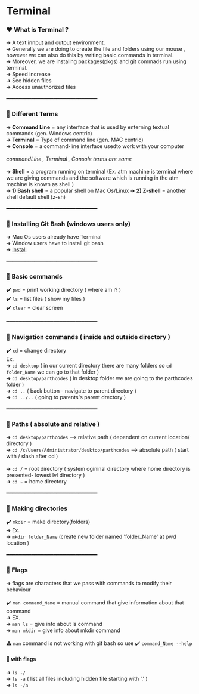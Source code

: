 # Terminal

### ❤️ What is Terminal ?
➔ A text innput and output environment. <br/>
➔ Generally we are doing to create the file and folders using our mouse , however we can also do this by writing basic commands in terminal.<br/>
➔ Moreover, we are installng packages(pkgs) and  git commads run using terminal.<br/>
➔ Speed increase <br/>
➔ See hidden files <br/>
➔ Access unauthorized files <br/>

━━━━━━━━━━━━━━━━━━━━━━━━━━━━━

### 💙 Different Terms
➔ **Command Line** = any interface that is used by enterning textual commands (gen. Windows centric)<br/>
➔ **Terminal** = Type of command line (gen. MAC centric)<br/>
➔ **Console** = a command-line interface usedto work with your computer<br/>
<br/>
*commandLine , Terminal , Console terms are same*
<br/>
<br/>
➔ **Shell** = a program running on terminal (Ex. atm machine is terminal where we are giving commands and the software which is running in the atm machine is known as shell ) <br/>
➔ **1) Bash shell** = a popular shell on Mac Os/Linux 
➔ **2) Z-shell** = another shell default shell (z-sh)

━━━━━━━━━━━━━━━━━━━━━━━━━━━━━

### 💜 Installing Git Bash (windows users only)
➔ Mac Os users already have Terminal <br/>
➔ Window users have to install git bash <br/>
➔ [Install](https://git-scm.com/)  <br/>

━━━━━━━━━━━━━━━━━━━━━━━━━━━━━

### 💚 Basic commands

✔️ `pwd` = print working directory ( where am i? )  <br/>
✔️ `ls` = list files ( show my files )  <br/>
✔️ `clear` = clear screen  <br/>

━━━━━━━━━━━━━━━━━━━━━━━━━━━━━

### 💚 Navigation commands ( inside and outside directory )

✔️ `cd` = change directory <br/>
Ex. <br/>
➔ `cd desktop` ( in our current directory there are many folders so `cd folder_Name` we can go to that folder ) <br/>
➔ `cd desktop/parthcodes` ( in desktop folder we are going to the parthcodes folder ) <br/>
➔ `cd ..` ( back button - navigate to parent directory ) <br/>
➔ `cd ../..` ( going to parents's parent drectory ) <br/>

━━━━━━━━━━━━━━━━━━━━━━━━━━━━━

### 💚 Paths ( absolute and relative )

➔ `cd desktop/parthcodes` --> relative path ( dependent on current location/ directory )  <br/>
➔ `cd /c/Users/Administrator/desktop/parthcodes` --> absolute path  ( start with / slash after cd )   <br/>
 <br/>
➔ `cd /` = root directory ( system ogininal directory where home directory is presented- lowest lvl directory ) <br/>
➔ `cd ~` = home directory <br/>

━━━━━━━━━━━━━━━━━━━━━━━━━━━━━

### 💛 Making directories

✔️ `mkdir` = make directory(folders) <br/>
➔ Ex. <br/>
➔ `mkdir folder_Name` (create new folder named 'folder_Name' at pwd location ) <br/>

━━━━━━━━━━━━━━━━━━━━━━━━━━━━━

### 💙 Flags
➔ flags are characters that we pass with commands to modify their behaviour <br/>
<br/>
✔️ `man command_Name` = manual command that give information about that command <br/>
➔ EX. <br/>
➔ `man ls` = give info about ls command <br/>
➔ `man mkdir` = give info about mkdir command <br/>
<br/>
⚠️ `man` command is not working with git bash so use ✔️ `command_Name --help`  <br/>

#### 🚩 with flags
➔ `ls -/` <br/>
➔ `ls -a` ( list all files including hidden file starting with '.' ) <br/>
➔ `ls -/a` <br/>

